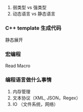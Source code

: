 
1. 弱类型 vs 强类型
2. 动态语言 vs 静态语言

### C++ template 生成代码
静态展开

### 宏编程
Read Macro


### 编程语言做什么事情
1. 内存管理
2. 文本协议（XML, JSON，Regex）
3. IO （文件系统，网络）



